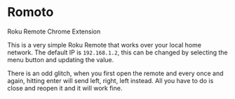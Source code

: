 # Romoto
Roku Remote Chrome Extension

This is a very simple Roku Remote that works over your local home network.
The default IP is `192.168.1.2`, this can be changed by selecting the menu button and updating the value.

There is an odd glitch, when you first open the remote and every once and again, hitting enter will send left, right, left instead. All you have to do is close and reopen it and it will work fine.
